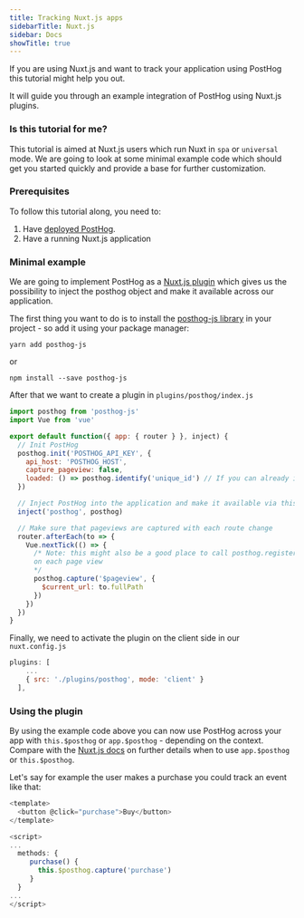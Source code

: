 ```yaml
---
title: Tracking Nuxt.js apps
sidebarTitle: Nuxt.js
sidebar: Docs
showTitle: true
---
```


If you are using Nuxt.js and want to track your application using PostHog this tutorial might help you out. 

It will guide you through an example integration of PostHog using Nuxt.js plugins. 

### Is this tutorial for me?

This tutorial is aimed at Nuxt.js users which run Nuxt in `spa` or `universal` mode. 
We are going to look at some minimal example code which should get you started quickly and provide a base for further customization.

### Prerequisites

To follow this tutorial along, you need to:

1. Have [deployed PostHog](/docs/deployment).
2. Have a running Nuxt.js application

### Minimal example

We are going to implement PostHog as a [Nuxt.js plugin](https://nuxtjs.org/docs/2.x/directory-structure/plugins) which gives us the possibility to inject
the posthog object and make it available across our application.

The first thing you want to do is to install the [posthog-js library](/docs/integrate/client/js) in your project - so add it using your package manager:

```
yarn add posthog-js
```

or

```
npm install --save posthog-js
```

After that we want to create a plugin in `plugins/posthog/index.js`

```javascript
import posthog from 'posthog-js'
import Vue from 'vue'

export default function({ app: { router } }, inject) {
  // Init PostHog
  posthog.init('POSTHOG_API_KEY', {
    api_host: 'POSTHOG_HOST',
    capture_pageview: false,
    loaded: () => posthog.identify('unique_id') // If you can already identify your user
  })

  // Inject PostHog into the application and make it available via this.$posthog (or app.$posthog)
  inject('posthog', posthog)

  // Make sure that pageviews are captured with each route change
  router.afterEach(to => {
    Vue.nextTick(() => {
      /* Note: this might also be a good place to call posthog.register(...) in order to update your properties
      on each page view
      */
      posthog.capture('$pageview', {
        $current_url: to.fullPath
      })
    })
  })
}

```

Finally, we need to activate the plugin on the client side in our `nuxt.config.js`

```javascript
plugins: [
    ...
    { src: './plugins/posthog', mode: 'client' }
  ],
```

### Using the plugin

By using the example code above you can now use PostHog across your app with `this.$posthog` or `app.$posthog` - depending on the context. 
Compare with the [Nuxt.js docs](https://nuxtjs.org/docs/2.x/directory-structure/plugins#inject-in-root--context) on further details when to use `app.$posthog` or `this.$posthog`.

Let's say for example the user makes a purchase you could track an event like that:

```javascript
<template>
  <button @click="purchase">Buy</button>
</template>

<script>
...
  methods: {
     purchase() {
       this.$posthog.capture('purchase')
     }
  }
...
</script>
```
